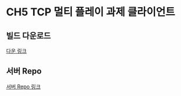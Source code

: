 # CH5 TCP 멀티 플레이 과제 클라이언트

## 빌드 다운로드
[다운 링크](https://github.com/Ayumudayo/VSLike_Client/releases/download/1.0.0/VSLike-Client-Build.7z)

## 서버 Repo
[서버 Repo 링크](https://github.com/Ayumudayo/VSLike_Server)
